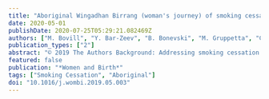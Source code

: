 ```yaml
---
title: "Aboriginal Wingadhan Birrang (woman's journey) of smoking cessation during pregnancy as they participate in the ICAN QUIT in pregnancy pilot step-wedge trial"
date: 2020-05-01
publishDate: 2020-07-25T05:29:21.082469Z
authors: ["M. Bovill", "Y. Bar-Zeev", "B. Bonevski", "M. Gruppetta", "C. Oldmeadow", "A. Hall", "J. Reath", "G.S. Gould"]
publication_types: ["2"]
abstract: "© 2019 The Authors Background: Addressing smoking cessation during pregnancy among Aboriginal women is a national priority under the Closing the Gap campaign. There is a need to measure and report interventions to support Aboriginal women during pregnancy. Aim: To quantitatively assess women's smoking experiences over a 12 week ICAN QUIT in Pregnancy program. Methods: Aboriginal women and/or women expecting an Aboriginal baby reported their smoking experiences through repeated cross-sectional survey at baseline, four weeks, and 12 weeks. Self-reported nicotine dependence measures (heaviness of smoking index, strength of urges and frequency of urges to smoke), intentions to quit smoking, quit attempts, use of nicotine replacement therapy were gathered as well as a carbon-monoxide measure at each time point. Results: Expectant mothers (n = 22) of Aboriginal babies participated from six Aboriginal Community Controlled Health Services between November 2016 and July 2017. At 12 weeks women reported (n = 17) low heaviness of smoking index 1.21 with high strength of urges 2.64 and frequency of urges 3.00; 12/13 (92%) reported likely/very likely to quit smoking, made a mean 1.67 number of quit attempts, three women (13.6%) quit smoking (validated); 5/16 (31%) reported using nicotine replacement therapy. Discussion: Participating women made multiple quit attempts demonstrating motivation to quit smoking. Smoking cessation interventions should be tailored to address high strength and frequency of nicotine dependence despite low consumption. Conclusion: Prolonged smoking cessation support is recommended to address physical, behavioural and psychological aspect of smoking. Cessation support should address previous quitting experiences to assess smoking dependence and tailoring of support. Trial registration: Australian and New Zealand Clinicial Trials Registry (Ref #ACTRN12616001603404)."
featured: false
publication: "*Women and Birth*"
tags: ["Smoking Cessation", "Aboriginal"]
doi: "10.1016/j.wombi.2019.05.003"
---
```


